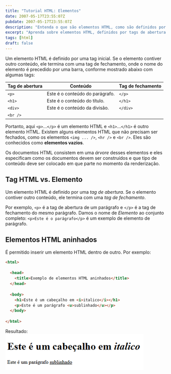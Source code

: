 ```yaml
---
title: "Tutorial HTML: Elementos"
date: 2007-05-17T23:55:07Z
pubdate: 2007-05-17T23:55:07Z
description: "Entenda o que são elementos HTML, como são definidos por tags e como podem ser aninhados para criar a estrutura de uma página web."
excerpt: "Aprenda sobre elementos HTML, definidos por tags de abertura e fechamento, e como aninhá-los para construir a estrutura de uma página web."
tags: [html]
draft: false
---
```

Um elemento HTML é definido por uma tag inicial. Se o elemento contiver outro conteúdo, ele termina com uma tag de fechamento, onde o nome do elemento é precedido por uma barra, conforme mostrado abaixo com algumas tags:

| Tag de abertura | Conteúdo                        | Tag de fechamento |
| --------------- | ------------------------------- | ----------------- |
| `<p>`           | Este é o conteúdo do parágrafo. | `</p>`            |
| `<h1>`          | Este é o conteúdo do título.    | `</h1>`           |
| `<div>`         | Este é o conteúdo da divisão.   | `</div>`          |
| `<br />`        |                                 |                   |

Portanto, aqui `<p>`...`</p>` é um elemento HTML e `<h1>`...`</h1>` é outro elemento HTML. Existem alguns elementos HTML que não precisam ser fechados, como os elementos `<img ... />`, `<hr />` e `<br />`. Eles são conhecidos como **elementos vazios**.

Os documentos HTML consistem em uma _árvore_ desses elementos e eles especificam como os documentos devem ser construídos e que tipo de conteúdo deve ser colocado em que parte no momento da renderização.

## Tag HTML vs. Elemento

Um elemento HTML é definido por uma _tag de abertura_. Se o elemento contiver outro conteúdo, ele termina com uma _tag de fechamento_.

Por exemplo, `<p>` é a tag de abertura de um parágrafo e `</p>` é a tag de fechamento do mesmo parágrafo. Damos o nome de _Elemento_ ao conjunto completo: `<p>Este é o parágrafo</p>` é um exemplo de elemento de parágrafo.

## Elementos HTML aninhados

É permitido inserir um elemento HTML dentro de outro. Por exemplo:

```html
<html>

  <head>
    <title>Exemplo de elementos HTML aninhados</title>
  </head>

  <body>
    <h1>Este é um cabeçalho em <i>italico</i></h1>
    <p>Este é um parágrafo <u>sublinhado</u></p>
  </body>

</html>
```
Resultado:
![](assets/elementos-01.png)